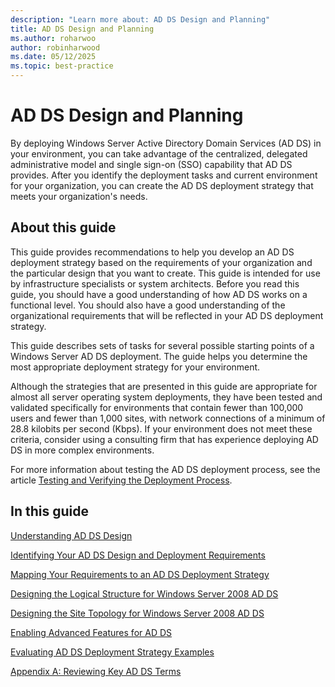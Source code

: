 ```yaml
---
description: "Learn more about: AD DS Design and Planning"
title: AD DS Design and Planning
ms.author: roharwoo
author: robinharwood
ms.date: 05/12/2025
ms.topic: best-practice
---
```


# AD DS Design and Planning

By deploying Windows Server Active Directory Domain Services (AD DS) in your environment, you can take advantage of the centralized, delegated administrative model and single sign-on (SSO) capability that AD DS provides. After you identify the deployment tasks and current environment for your organization, you can create the AD DS deployment strategy that meets your organization's needs.

## About this guide

This guide provides recommendations to help you develop an AD DS deployment strategy based on the requirements of your organization and the particular design that you want to create. This guide is intended for use by infrastructure specialists or system architects. Before you read this guide, you should have a good understanding of how AD DS works on a functional level. You should also have a good understanding of the organizational requirements that will be reflected in your AD DS deployment strategy.

This guide describes sets of tasks for several possible starting points of a Windows Server AD DS deployment. The guide helps you determine the most appropriate deployment strategy for your environment.

Although the strategies that are presented in this guide are appropriate for almost all server operating system deployments, they have been tested and validated specifically for environments that contain fewer than 100,000 users and fewer than 1,000 sites, with network connections of a minimum of 28.8 kilobits per second (Kbps). If your environment does not meet these criteria, consider using a consulting firm that has experience deploying AD DS in more complex environments.

For more information about testing the AD DS deployment process, see the article [Testing and Verifying the Deployment Process](/previous-versions/windows/it-pro/windows-server-2003/cc772722(v=ws.10)).

## In this guide

[Understanding AD DS Design](Understanding-AD-DS-Design.md)

[Identifying Your AD DS Design and Deployment Requirements](Identifying-Your-AD-DS-Design-and-Deployment-Requirements.md)

[Mapping Your Requirements to an AD DS Deployment Strategy](Mapping-Your-Requirements-to-an-AD-DS-Deployment-Strategy.md)

[Designing the Logical Structure for Windows Server 2008 AD DS](Designing-the-Logical-Structure.md)

[Designing the Site Topology for Windows Server 2008 AD DS](Designing-the-Site-Topology.md)

[Enabling Advanced Features for AD DS](Enabling-Advanced-Features-for-AD-DS.md)

[Evaluating AD DS Deployment Strategy Examples](Evaluating-AD-DS-Deployment-Strategy-Examples.md)

[Appendix A: Reviewing Key AD DS Terms](Appendix-A--Reviewing-Key-AD-DS-Terms.md)
